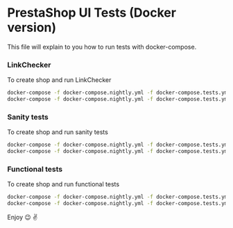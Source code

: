 # PrestaShop UI Tests (Docker version)
This file will explain to you how to run tests with docker-compose.

### LinkChecker
To create shop and run LinkChecker

```bash
docker-compose -f docker-compose.nightly.yml -f docker-compose.tests.yml up --build
docker-compose -f docker-compose.nightly.yml -f docker-compose.tests.yml exec -e COMMAND="check:links" tests bash /tmp/run-tests.sh
```

### Sanity tests
To create shop and run sanity tests

```bash
docker-compose -f docker-compose.nightly.yml -f docker-compose.tests.yml up --build
docker-compose -f docker-compose.nightly.yml -f docker-compose.tests.yml exec -e COMMAND="test:sanity" tests bash /tmp/run-tests.sh
```

### Functional tests
To create shop and run functional tests

```bash
docker-compose -f docker-compose.nightly.yml -f docker-compose.tests.yml up --build
docker-compose -f docker-compose.nightly.yml -f docker-compose.tests.yml exec -e COMMAND="test:functional" tests bash /tmp/run-tests.sh
```

Enjoy :wink: :v:
